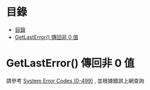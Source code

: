 # 目錄

- [目錄](#目錄)
- [GetLastError() 傳回非 0 值](#getlasterror-傳回非-0-值)

# GetLastError() 傳回非 0 值

請參考 [System Error Codes (0-499)](https://learn.microsoft.com/en-us/windows/win32/debug/system-error-codes--0-499-?redirectedfrom=MSDN) , 並根據錯誤上網查詢
